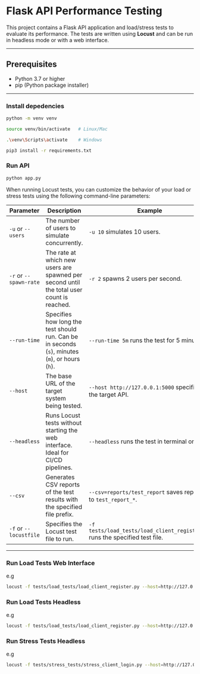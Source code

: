 # Flask API Performance Testing

This project contains a Flask API application and load/stress tests to evaluate its performance. The tests are written using **Locust** and can be run in headless mode or with a web interface.

---

## **Prerequisites**
- Python 3.7 or higher
- pip (Python package installer)

---

### Install depedencies

```sh 
python -m venv venv

source venv/bin/activate   # Linux/Mac

.\venv\Scripts\activate    # Windows
```

```sh 
pip3 install -r requirements.txt
```

### Run API

```sh
python app.py
```



When running Locust tests, you can customize the behavior of your load or stress tests using the following command-line parameters:

| Parameter              | Description                                                                                  | Example                                      |
|------------------------|----------------------------------------------------------------------------------------------|----------------------------------------------|
| `-u` or `--users`      | The number of users to simulate concurrently.                                               | `-u 10` simulates 10 users.                 |
| `-r` or `--spawn-rate` | The rate at which new users are spawned per second until the total user count is reached.    | `-r 2` spawns 2 users per second.           |
| `--run-time`           | Specifies how long the test should run. Can be in seconds (`s`), minutes (`m`), or hours (`h`).| `--run-time 5m` runs the test for 5 minutes.|
| `--host`               | The base URL of the target system being tested.                                             | `--host http://127.0.0.1:5000` specifies the target API. |
| `--headless`           | Runs Locust tests without starting the web interface. Ideal for CI/CD pipelines.            | `--headless` runs the test in terminal only. |
| `--csv`                | Generates CSV reports of the test results with the specified file prefix.                   | `--csv=reports/test_report` saves reports to `test_report_*`. |
| `-f` or `--locustfile` | Specifies the Locust test file to run.                                                     | `-f tests/load_tests/load_client_register.py` runs the specified test file. |

---

### Run Load Tests Web Interface

e.g 
```sh
locust -f tests/load_tests/load_client_register.py --host=http://127.0.0.1:5000
```

### Run Load Tests Headless

e.g 
```sh
locust -f tests/load_tests/load_client_register.py --host=http://127.0.0.1:5000 --headless -u 10 -r 2 --run-time 5m --csv=reports/client_register_load_report
```

### Run Stress Tests Headless

e.g 
```sh
locust -f tests/stress_tests/stress_client_login.py --host=http://127.0.0.1:5000 --headless -u 50 -r 10 --run-time 5m --csv=reports/stress_client_login_report
```



